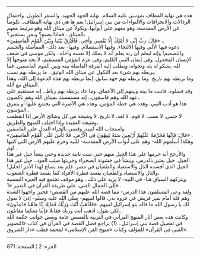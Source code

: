 ------------------------------------------------------------------------

هذه هي نهاية المطاف بموسى عليه السلام. نهاية الجهد الجهيد. والسفر
الطويل. واحتمال الرذالات والانحرافات والالتواءات من بني إسرائيل! نعم ها
هي ذي نهاية المطاف.. نكوصاً عن الأرض المقدسة، وهو معهم على أبوابها.
ونكولاً عن ميثاق الله وهو مرتبط معهم بالميثاق.. فماذا يصنع؟ وبمن
يستجير؟  
«قالَ: رَبِّ إِنِّي لا أَمْلِكُ إِلَّا نَفْسِي وَأَخِي. فَافْرُقْ بَيْنَنا وَبَيْنَ الْقَوْمِ الْفاسِقِينَ»
..  
دعوة فيها الألم. وفيها الالتجاء. وفيها الاستسلام. وفيها- بعد ذلك-
المفاصلة والحسم والتصميم! وإنه ليعلم أن ربه يعلم أنه لا يملك إلا نفسه
وأخاه.. ولكن موسى في ضعف الإنسان المخذول. وفي إيمان النبي الكليم. وفي
عزم المؤمن المستقيم، لا يجد متوجهاً إلا لله. يشكو له بثه ونجواه، ويطلب
إليه الفرقة الفاصلة بينه وبين القوم الفاسقين. فما يربطه بهم شيء بعد
النكول عن ميثاق الله الوثيق.. ما يربطه بهم نسب.  
وما يربطه بهم تاريخ. وما يربطه بهم جهد سابق. إنما تربطه بهم هذه الدعوة
إلى الله، وهذا الميثاق مع الله.  
وقد فصلوه. فانبت ما بينه وبينهم إلى الأعماق. وما عاد يربطه بهم رباط..
إنه مستقيم على عهد الله وهم فاسقون.. إنه مستمسك بميثاق الله وهم
ناكصون..  
هذا هو أدب النبي. وهذه هي خطة المؤمن. وهذه هي الآصرة التي يجتمع عليها أو
يتفرق المؤمنون..  
لا جنس. لا نسب. لا قوم. لا لغة. لا تاريخ. لا وشيجة من كل وشائج الأرض إذا
انقطعت وشيجة العقيدة وإذا اختلف المنهج والطريق..  
واستجاب الله لنبيه. وقضى بالجزاء العدل على الفاسقين.  
«قالَ: فَإِنَّها مُحَرَّمَةٌ عَلَيْهِمْ أَرْبَعِينَ سَنَةً يَتِيهُونَ فِي الْأَرْضِ. فَلا تَأْسَ عَلَى الْقَوْمِ
الْفاسِقِينَ» .  
وهكذا أسلمهم الله- وهم على أبواب الأرض المقدسة- للتيه وحرم عليهم الأرض
التي كتبها لهم..  
والأرجح أنه حرمها على هذا الجيل منهم حتى تنبت نابتة جديدة وحتى ينشأ جيل
غير هذا الجيل. جيل يعتبر بالدرس، وينشأ في خشونة الصحراء وحريتها صلب
العود.. جيل غير هذا الجيل الذي أفسده الذل والاستعباد والطغيان في مصر،
فلم يعد يصلح لهذا الأمر الجليل! والذل والاستعباد والطغيان يفسد فطرة
الأفراد كما يفسد فطرة الشعوب.  
ويتركهم السياق هنا- في التيه- لا يزيد على ذلك.. وهو موقف تجتمع فيه
العبرة النفسية إلى الجمال الفني، على طريقة القرآن في التعبير «1» .  
ولقد وعى المسلمون هذا الدرس- مما قصه الله عليهم من القصص- فحين واجهوا
الشدة وهم قلة أمام نفير قريش في غزوة بدر، قالوا لنبيهم- صلى الله عليه
وسلم- إذن لا نقول لك يا رسول الله ما قاله بنو إسرائيل لنبيهم. «فَاذْهَبْ أَنْتَ
وَرَبُّكَ فَقاتِلا إِنَّا هاهُنا قاعِدُونَ» لكن نقول: اذهب أنت وربك فقاتلا فإننا معكما
مقاتلون..  
وكانت هذه بعض آثار المنهج القرآني في التربية بالقصص عامة وبعض جوانب حكمة
الله في تفصيل قصة بني إسرائيل.. (1) يراجع فصل القصة في القرآن في كتاب
«التصوير الفني في القرآن» للمؤلف وكتاب «منهج الفن الإسلامي» لمحمد قطب
«دار الشروق»

------------------------------------------------------------------------

الجزء: 2 ¦ الصفحة: 871
